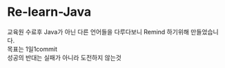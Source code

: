 # Re-learn-Java
교육원 수료후 Java가 아닌 다른 언어들을 다루다보니 Remind 하기위해 만들었습니다.  
목표는 1일1commit  
성공의 반대는 실패가 아니라 도전하지 않는것  

